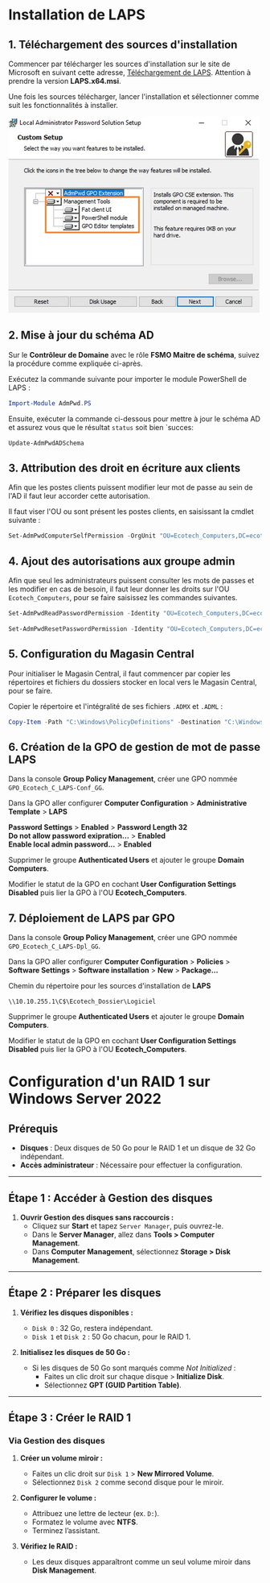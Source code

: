 # Installation de LAPS 

## 1. Téléchargement des sources d'installation

Commencer par télécharger les sources d'installation sur le site de Microsoft en suivant cette adresse, [Téléchargement de LAPS](https://www.microsoft.com/en-us/download/details.aspx?id=46899). Attention à prendre la version **LAPS.x64.msi**.

Une fois les sources télécharger, lancer l'installation et sélectionner comme suit les fonctionnalités à installer.

![](../Ressources/Images/Install_LAPS.jpg)

## 2. Mise à jour du schéma AD

Sur le **Contrôleur de Domaine** avec le rôle **FSMO Maitre de schéma**, suivez la procédure comme expliquée ci-après.

Exécutez la commande suivante pour importer le module PowerShell de LAPS :
```Powershell
Import-Module AdmPwd.PS
```

Ensuite, exécuter la commande ci-dessous pour mettre à jour le schéma AD et assurez vous que le résultat `status` soit bien `succes:

```Powershell
Update-AdmPwdADSchema
```

## 3. Attribution des droit en écriture aux clients 

Afin que les postes clients puissent modifier leur mot de passe au sein de l'AD il faut leur accorder cette autorisation.

Il faut viser l'OU ou sont présent les postes clients, en saisissant la cmdlet suivante :
```Powershell
Set-AdmPwdComputerSelfPermission -OrgUnit "OU=Ecotech_Computers,DC=ecotechsolutions,DC=lan"
```

## 4. Ajout des autorisations aux groupe admin

Afin que seul les administrateurs puissent consulter les mots de passes et les modifier en cas de besoin, il faut leur donner les droits sur l'OU `Ecotech_Computers`, pour se faire saisissez les commandes suivantes.

```Powershell
Set-AdmPwdReadPasswordPermission -Identity "OU=Ecotech_Computers,DC=ecotechsolutions,DC=lan" -AllowedPrincipals "Grp_Ecotech_Admin_GG"
```

```Powershell
Set-AdmPwdResetPasswordPermission -Identity "OU=Ecotech_Computers,DC=ecotechsolutions,DC=lan" -AllowedPrincipals "Grp_Ecotech_Admin_GG"
```

## 5. Configuration du Magasin Central

Pour initialiser le Magasin Central, il faut commencer par copier les répertoires et fichiers du dossiers stocker en local vers le Magasin Central, pour se faire.

Copier le répertoire et l'intégralité de ses fichiers `.ADMX` et `.ADML` :
```Powershell
Copy-Item -Path "C:\Windows\PolicyDefinitions" -Destination "C:\Windows\SYSVOL\sysvol\ecotechsolutions.lan\Policies" -Recurse -Force
```

## 6. Création de la GPO de gestion de mot de passe LAPS

Dans la console **Group Policy Management**, créer une GPO nommée `GPO_Ecotech_C_LAPS-Conf_GG`. 

Dans la GPO aller configurer **Computer Configuration** > **Administrative Template** > **LAPS** 

**Password Settings** > **Enabled** > **Password Length 32** \
**Do not allow password exipration...** > **Enabled** \
**Enable local  admin password...** > **Enabled**

Supprimer le groupe **Authenticated Users** et ajouter le groupe **Domain Computers**. 

Modifier le statut de la GPO en cochant **User Configuration Settings Disabled** puis lier la GPO à l'OU **Ecotech_Computers**.

## 7. Déploiement de LAPS par GPO

Dans la console **Group Policy Management**, créer une GPO nommée `GPO_Ecotech_C_LAPS-Dpl_GG`. 

Dans la GPO aller configurer **Computer Configuration** > **Policies** > **Software Settings** > **Software installation** > **New** > **Package...** 

Chemin du répertoire pour les sources d'installation de **LAPS**
```
\\10.10.255.1\C$\Ecotech_Dossier\Logiciel
```

Supprimer le groupe **Authenticated Users** et ajouter le groupe **Domain Computers**. 

Modifier le statut de la GPO en cochant **User Configuration Settings Disabled** puis lier la GPO à l'OU **Ecotech_Computers**.



# Configuration d'un RAID 1 sur Windows Server 2022

## Prérequis
- **Disques** : Deux disques de 50 Go pour le RAID 1 et un disque de 32 Go indépendant.
- **Accès administrateur** : Nécessaire pour effectuer la configuration.

---

## Étape 1 : Accéder à Gestion des disques

1. **Ouvrir Gestion des disques sans raccourcis :**
   - Cliquez sur **Start** et tapez `Server Manager`, puis ouvrez-le.
   - Dans le **Server Manager**, allez dans **Tools > Computer Management**.
   - Dans **Computer Management**, sélectionnez **Storage > Disk Management**.

---

## Étape 2 : Préparer les disques

1. **Vérifiez les disques disponibles :**
   - `Disk 0` : 32 Go, restera indépendant.
   - `Disk 1` et `Disk 2` : 50 Go chacun, pour le RAID 1.

2. **Initialisez les disques de 50 Go :**
   - Si les disques de 50 Go sont marqués comme *Not Initialized* :
     - Faites un clic droit sur chaque disque > **Initialize Disk**.
     - Sélectionnez **GPT (GUID Partition Table)**.

---

## Étape 3 : Créer le RAID 1 

### Via Gestion des disques
1. **Créer un volume miroir :**
   - Faites un clic droit sur `Disk 1` > **New Mirrored Volume**.
   - Sélectionnez `Disk 2` comme second disque pour le miroir.

2. **Configurer le volume :**
   - Attribuez une lettre de lecteur (ex. `D:`).
   - Formatez le volume avec **NTFS**.
   - Terminez l’assistant.

3. **Vérifiez le RAID :**
   - Les deux disques apparaîtront comme un seul volume miroir dans **Disk Management**.
